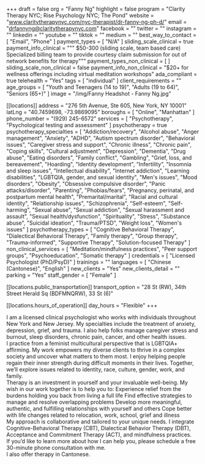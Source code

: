 +++
draft = false
org = "Fanny Ng"
highlight = false
program = "Clarity Therapy NYC; Rise Psychology NYC; The Pond"
website = "www.claritytherapynyc.com/nyc-therapist/dr-fanny-ng-ph-d/"
email = "drfannyng@claritytherapynyc.com"
facebook = ""
twitter = ""
instagram = ""
linkedin = ""
youtube = ""
tiktok = ""
medium = ""
best_way_to_contact = [ "Email", "Phone" ]
payment_types = [ "N/A" ]
sliding_scale_clinical = true
payment_info_clinical = """
$50-300 (sliding scale, team based care)
Specialized billing team to provide courtesy claim submission for out of network benefits for therapy"""
payment_types_non_clinical = [ ]
sliding_scale_non_clinical = false
payment_info_non_clinical = "$20+ for wellness offerings including virtual meditation workshops"
ada_compliant = true
telehealth = "Yes"
tags = [ "individual" ]
client_requirements = ""
age_groups = [
  "Youth and Teenagers (14 to 19)",
  "Adults (19 to 64)",
  "Seniors (65+)"
]
image = "/img/Fanny Headshot - Fanny Ng.jpg"

[[locations]]
address = "276 5th Avenue, Ste 605, New York, NY 10001"
latLng = "40.7459698, -73.9869095"
boroughs = [ "Online", "Manhattan" ]
phone_number = "(929) 245-6572"
services = [ "Psychotherapy", "Psychological testing and assessment" ]
psychotherapy = true
psychotherapy_specialties = [
  "Addiction/recovery",
  "Alcohol abuse",
  "Anger management",
  "Anxiety",
  "ADHD",
  "Autism spectrum disorder",
  "Behavioral issues",
  "Caregiver stress and support",
  "Chronic illness",
  "Chronic pain",
  "Coping skills",
  "Cultural adjustment",
  "Depression",
  "Dementia",
  "Drug abuse",
  "Eating disorders",
  "Family conflict",
  "Gambling",
  "Grief, loss, and bereavement",
  "Hoarding",
  "Identity development",
  "Infertility",
  "Insomnia and sleep issues",
  "Intellectual disability",
  "Internet addiction",
  "Learning disabilities",
  "LGBTQIA, gender, and sexual identity",
  "Men's issues",
  "Mood disorders",
  "Obesity",
  "Obsessive compulsive disorder",
  "Panic attacks/disorder",
  "Parenting",
  "Phobias/fears",
  "Pregnancy, perinatal, and postpartum mental health",
  "Premarital/marital",
  "Racial and cultural identity",
  "Relationship issues",
  "Schizophrenia",
  "Self-esteem",
  "Self-harming",
  "Sexual abuse",
  "Sexual addiction",
  "Sexual harassment and assault",
  "Sexual health/dysfunction",
  "Spirituality",
  "Stress",
  "Substance abuse",
  "Suicidal ideation",
  "Trauma/PTSD",
  "Weight loss",
  "Women's issues"
]
psychotherapy_types = [
  "Cognitive Behavioral Therapy",
  "Dialectical Behavioral Therapy",
  "Family therapy",
  "Group therapy",
  "Trauma-informed",
  "Supportive Therapy",
  "Solution-focused Therapy"
]
non_clinical_services = [
  "Meditation/mindfulness practices",
  "Peer support groups",
  "Psychoeducation",
  "Somatic therapy"
]
credentials = [ "Licensed Psychologist (PhD/PsyD)" ]
trainings = ""
languages = [ "Chinese (Cantonese)", "English" ]
new_clients = "Yes"
new_clients_detail = ""
parking = "Yes"
staff_gender = [ "Female" ]

  [[locations.public_transportation]]
  transport_option = "28 St (RW), 34th Street Herald Sq (BDFMNQRW), 33 St (6)"

  [[locations.hours_of_operation]]
  day_hours = "Flexible"
+++

I am a licensed clinical psychologist who works with individuals throughout New York and New Jersey. My specialties include the treatment of anxiety, depression, grief, and trauma. I also help folks manage caregiver stress and burnout, sleep disorders, chronic pain, cancer, and other health issues. <br>
I practice from a feminist multicultural perspective that is LGBTQIA+ affirming. My work empowers my diverse clients to thrive in a complex society and uncover what matters to them most. I enjoy helping people regain their inner strength during difficult moments in their lives. Together, we’ll explore issues related to identity, race, culture, gender, work, and family. <br>
Therapy is an investment in yourself and your invaluable well-being. My wish in our work together is to help you to:
Experience relief from the burdens holding you back from living a full life
Find effective strategies to manage and resolve overlapping problems
Develop more meaningful, authentic, and fulfilling relationships with yourself and others
Cope better with life changes related to relocation, work, school, grief and illness <br>
My approach is collaborative and tailored to your unique needs. I integrate Cognitive-Behavioral Therapy (CBT), Dialectical Behavior Therapy (DBT), Acceptance and Commitment Therapy (ACT), and mindfulness practices. <br>
If you’d like to learn more about how I can help you, please schedule a free 30-minute phone consultation with me. <br>
I also offer therapy in Cantonese.
